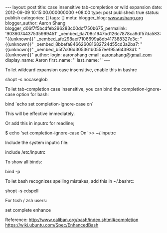 --- layout: post title: case insensitive tab-completion or wild expansion date: 2012-09-09 10:15:00.000000000 +08:00 type: post published: true status: publish categories: \[\] tags: \[\] meta: blogger\_blog: www.ashang.org blogger\_author: Aaron Shang blogger\_d06f7f5bcdfeb296283c00dcf750b675\_permalink: '9036074437535999451' \_oembed\_6a708c1947bd126c7878ca9df57da583: "{{unknown}}" \_oembed\_afe298aef7106699a8db417388327e3c: "{{unknown}}" \_oembed\_8bbefa846626081682724d55cd3a2ba7: "{{unknown}}" \_oembed\_b5f7c06d305361b0557ee195a64393d1: "{{unknown}}" author: login: aaronshang email: aaronshang@gmail.com display\_name: Aaron first\_name: '' last\_name: '' ---

To let wildcard expansion case insensitive, enable this in bashrc

shopt -s nocaseglob

To let tab-completion case insensitive, you can bind the completion-ignore-case option for bash:

bind \`echo set completion-ignore-case on\`

This will be effective immediately.

Or add this in inputrc for readline;

$ echo 'set completion-ignore-case On' &gt;&gt; ~/.inputrc

Include the system inputrc file:

include /etc/inputrc

To show all binds:

bind -p

To let bash recognizes spelling mistakes, add this in ~/.bashrc:

shopt -s cdspell

For tcsh / zsh users:

set complete enhance

Reference:
<http://www.caliban.org/bash/index.shtml#completion>
<https://wiki.ubuntu.com/Spec/EnhancedBash>


